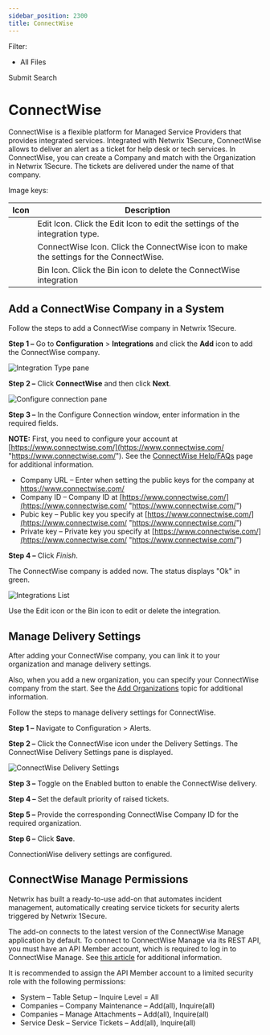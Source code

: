 ```yaml
---
sidebar_position: 2300
title: ConnectWise
---
```


Filter: 

* All Files

Submit Search

# ConnectWise

ConnectWise is a flexible platform for Managed Service Providers that provides integrated services. Integrated with Netwrix 1Secure, ConnectWise allows to deliver an alert as a ticket for help desk or tech services. In ConnectWise, you can create a Company and match with the Organization in Netwrix 1Secure. The tickets are delivered under the name of that company.

Image keys:

| Icon | Description |
| --- | --- |
|  | Edit Icon. Click the Edit Icon to edit the settings of the integration type. |
|  | ConnectWise Icon. Click the ConnectWise icon to make the settings for the ConnectWise. |
|  | Bin Icon. Click the Bin icon to delete the ConnectWise integration |

## Add a ConnectWise Company in a System

Follow the steps to add a ConnectWise company in Netwrix 1Secure.

**Step 1 –** Go to **Configuration** > **Integrations** and click the **Add** icon to add the ConnectWise company.

![Integration Type pane](../../../../../static/images/1Secure/Content/Resources/Images/1Secure/IntegrationTypeWindowConnectWise.png "Integration Type pane")

**Step 2 –** Click **ConnectWise** and then click **Next**.

![Configure connection pane](../../../../../static/images/1Secure/Content/Resources/Images/1Secure/IntegrationConfigureConnectionConnectWise.png "Configure connection pane")

**Step 3 –** In the Configure Connection window, enter information in the required fields.

**NOTE:** First, you need to configure your account at [https://www.connectwise.com/](https://www.connectwise.com/ "https://www.connectwise.com/"). See the [ConnectWise Help/FAQs](https://virtualcommunity.connectwise.com/helphome/faq "ConnectWise Help/FAQs") page for additional information.

* Company URL – Enter when setting the public keys for the company at https://www.connectwise.com/
* Company ID – Company ID at [https://www.connectwise.com/](https://www.connectwise.com/ "https://www.connectwise.com/")
* Pubic key – Public key you specify at [https://www.connectwise.com/](https://www.connectwise.com/ "https://www.connectwise.com/")
* Private key – Private key you specify at [https://www.connectwise.com/](https://www.connectwise.com/ "https://www.connectwise.com/")

**Step 4 –** Click *Finish*.

The ConnectWise company is added now. The status displays "Ok" in green.

![Integrations List](../../../../../static/images/1Secure/Content/Resources/Images/1Secure/ConnectWise.png "Integrations List")

Use the Edit icon or the Bin icon to edit or delete the integration.

## Manage Delivery Settings

After adding your ConnectWise company, you can link it to your organization and manage delivery settings.

Also, when you add a new organization, you can specify your ConnectWise company from the start. See the [Add Organizations](../Admin/Organizations/AddOrganizations "Add Organizations") topic for additional information.

Follow the steps to manage delivery settings for ConnectWise.

**Step 1 –** Navigate to Configuration > Alerts.

**Step 2 –**  Click the ConnectWise icon under the Delivery Settings. The ConnectWise Delivery Settings pane is displayed.

![ConnectWise Delivery Settings](../../../../../static/images/1Secure/Content/Resources/Images/1Secure/Alerts_ConnectwiseDeliverySettings.png "ConnectWise Delivery Settings")

**Step 3 –** Toggle on the Enabled button to enable the ConnectWise delivery.

**Step 4 –** Set the default priority of raised tickets.

**Step 5 –** Provide the corresponding ConnectWise Company ID for the required organization.

**Step 6 –** Click **Save**.

ConnectionWise delivery settings are configured.

## ConnectWise Manage Permissions

Netwrix has built a ready-to-use add-on that automates incident management, automatically creating service tickets for security alerts triggered by Netwrix 1Secure.

The add-on connects to the latest version of the ConnectWise Manage application by default. To connect to ConnectWise Manage via its REST API, you must have an API Member account, which is required to log in to ConnectWise Manage. See [this article](https://docs.connectwise.com/ConnectWise_Documentation/090/040/010/040) for additional information.

It is recommended to assign the API Member account to a limited security role with the following permissions:

* System – Table Setup – Inquire Level = All
* Companies – Company Maintenance – Add(all), Inquire(all)
* Companies – Manage Attachments – Add(all), Inquire(all)
* Service Desk – Service Tickets – Add(all), Inquire(all)